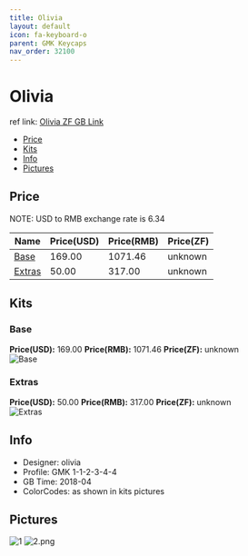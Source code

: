 ```yaml
---
title: Olivia
layout: default
icon: fa-keyboard-o
parent: GMK Keycaps
nav_order: 32100
---
```


# Olivia

ref link: [Olivia ZF GB Link](http://www.zfrontier.com/m/3543)

* [Price](#price)
* [Kits](#kits)
* [Info](#info)
* [Pictures](#pictures)


## Price  
NOTE: USD to RMB exchange rate is 6.34

| Name          | Price(USD)    |  Price(RMB) |  Price(ZF) |
| ------------- | ------------- |  ---------- |  --------- |
|[Base](#base)|169.00|1071.46|unknown|
|[Extras](#extras)|50.00|317.00|unknown|


## Kits
### Base
**Price(USD):** 169.00    **Price(RMB):** 1071.46    **Price(ZF):** unknown    
<img src="{{ 'assets/images/gmk-keycaps/olivia/kits_pics/base.jpg' | relative_url }}" alt="Base" class="image featured">

### Extras
**Price(USD):** 50.00    **Price(RMB):** 317.00    **Price(ZF):** unknown    
<img src="{{ 'assets/images/gmk-keycaps/olivia/kits_pics/extras.jpg' | relative_url }}" alt="Extras" class="image featured">


## Info
* Designer: olivia
* Profile: GMK 1-1-2-3-4-4
* GB Time: 2018-04
* ColorCodes: as shown in kits pictures


## Pictures
<img src="{{ 'assets/images/gmk-keycaps/olivia/rendering_pics/1.jpg' | relative_url }}" alt="1" class="image featured">
<img src="{{ 'assets/images/gmk-keycaps/olivia/rendering_pics/2.png' | relative_url }}" alt="2.png" class="image featured">
